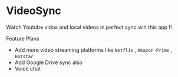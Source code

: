 # VideoSync

Watch Youtube vidos and local videos in perfect sync wih this app !! 

Feature Plans 
- Add more video streaming platforms like `Netflix` , `Amazon Prime` , `Hotstar` 
- Add Google Drive sync also 
- Voice chat 



